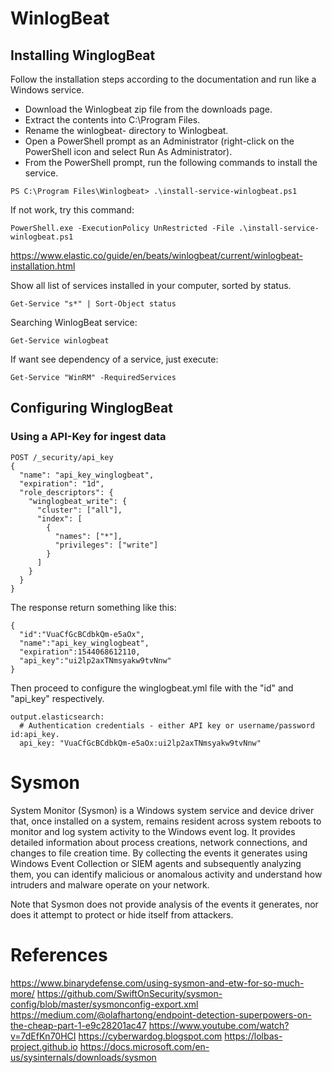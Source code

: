 # WinlogBeat

## Installing WinglogBeat

Follow the installation steps according to the documentation and run like a Windows service.

- Download the Winlogbeat zip file from the downloads page.
- Extract the contents into C:\Program Files.
- Rename the winlogbeat-<version> directory to Winlogbeat.
- Open a PowerShell prompt as an Administrator (right-click on the PowerShell icon and select Run As Administrator).
- From the PowerShell prompt, run the following commands to install the service.
```
PS C:\Program Files\Winlogbeat> .\install-service-winlogbeat.ps1
```
If not work, try this command:

```
PowerShell.exe -ExecutionPolicy UnRestricted -File .\install-service-winlogbeat.ps1
```
https://www.elastic.co/guide/en/beats/winlogbeat/current/winlogbeat-installation.html

Show all list of services installed in your computer, sorted by status.
```
Get-Service "s*" | Sort-Object status
```
Searching WinlogBeat service:
```
Get-Service winlogbeat
```
If want see dependency of a service, just execute: 
```
Get-Service "WinRM" -RequiredServices
```
## Configuring WinglogBeat

### Using a API-Key for ingest data

```
POST /_security/api_key
{
  "name": "api_key_winglogbeat",
  "expiration": "1d", 
  "role_descriptors": { 
    "winglogbeat_write": {
      "cluster": ["all"],
      "index": [
        {
          "names": ["*"],
          "privileges": ["write"]
        }
      ]
    }
  }
}
```
The response return something like this:
```
{
  "id":"VuaCfGcBCdbkQm-e5aOx", 
  "name":"api_key_winglogbeat",
  "expiration":1544068612110, 
  "api_key":"ui2lp2axTNmsyakw9tvNnw" 
}
```

Then proceed to configure the winglogbeat.yml file with the "id" and "api_key" respectively.

```
output.elasticsearch:
  # Authentication credentials - either API key or username/password id:api_key.
  api_key: "VuaCfGcBCdbkQm-e5aOx:ui2lp2axTNmsyakw9tvNnw"
```

# Sysmon

System Monitor (Sysmon) is a Windows system service and device driver that, once installed on a system, remains resident across system reboots to monitor and log system activity to the Windows event log. It provides detailed information about process creations, network connections, and changes to file creation time. By collecting the events it generates using Windows Event Collection or SIEM agents and subsequently analyzing them, you can identify malicious or anomalous activity and understand how intruders and malware operate on your network.

Note that Sysmon does not provide analysis of the events it generates, nor does it attempt to protect or hide itself from attackers.

# References

https://www.binarydefense.com/using-sysmon-and-etw-for-so-much-more/
https://github.com/SwiftOnSecurity/sysmon-config/blob/master/sysmonconfig-export.xml
https://medium.com/@olafhartong/endpoint-detection-superpowers-on-the-cheap-part-1-e9c28201ac47
https://www.youtube.com/watch?v=7dEfKn70HCI
https://cyberwardog.blogspot.com
https://lolbas-project.github.io
https://docs.microsoft.com/en-us/sysinternals/downloads/sysmon

